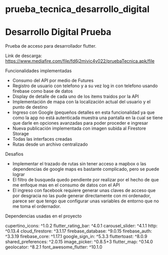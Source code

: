 # prueba_tecnica_desarrollo_digital

# Desarrollo Digital Prueba
Prueba de acceso para desarrollador flutter.

Link de descarga: https://www.mediafire.com/file/fd6j2mivic4y022/pruebaTecnica.apk/file

Funcionalidades implementadas

- Consumo del API por medio de Futures
- Registro de usuario con telefono y a su vez log in con telefono usando firebase como base de datos
- Display de detalle de cada uno de los items traidos por la API
- Implementación de mapa con la localización actual del usuario y el punto de destino
- Ingreso con Google (pequeños detalles en esta funcionalidad ya que como la app no está autenticada muestra una pantalla en la cual se tiene que darle en opciones avanzadas para poder proceder e ingresar
- Nueva publicación implementada con imagen subida al Firestore Storage
- Todas las interfaces creadas
- Rutas desde un archivo centralizado

Desafios

- Implementar el trazado de rutas sin tener acceso a mapbox o las dependencias de google maps es bastante complicado, pero se puede lograr
- El filtro de busqueda quedo pendiente por realizar por el hecho de que me enfoque mas en el consumo de datos con el API
- El ingreso con facebook requiere generar unas claves de acceso que por desgracia no las pude generar directamente con mi ordenador, parece ser que tengo que configurar unas variables de entorno que no me toma el ordernador.

Dependencias usadas en el proyecto

  cupertino_icons: ^1.0.2
  flutter_rating_bar: ^4.0.1
  carousel_slider: ^4.1.1
  http: ^0.13.4
  cloud_firestore: ^3.1.17
  firebase_database: ^9.0.15
  firebase_auth: ^3.3.19
  firebase_core: ^1.17.1
  google_sign_in: ^5.3.3
  fluttertoast: ^8.0.9
  shared_preferences: ^2.0.15
  image_picker: ^0.8.5+3
  flutter_map: ^0.14.0
  geolocator: ^8.2.1
  font_awesome_flutter: ^10.1.0  


